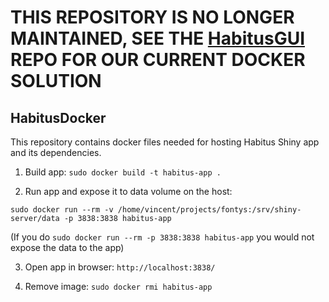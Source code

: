# THIS REPOSITORY IS NO LONGER MAINTAINED, SEE THE [HabitusGUI](https://github.com/habitus-eu/HabitusGUI) REPO FOR OUR CURRENT DOCKER SOLUTION


## HabitusDocker

This repository contains docker files needed for hosting Habitus Shiny app and
its dependencies.

1. Build app: `sudo docker build -t habitus-app .`

2. Run app and expose it to data volume on the host:

`sudo docker run --rm -v /home/vincent/projects/fontys:/srv/shiny-server/data -p 3838:3838 habitus-app`

(If you do `sudo docker run --rm -p 3838:3838 habitus-app` you would not expose the data to the app)

3. Open app in browser: `http://localhost:3838/`

4. Remove image: `sudo docker rmi habitus-app`

